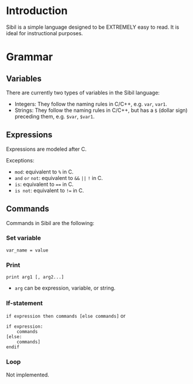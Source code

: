 # Introduction #
Sibil is a simple language designed to be EXTREMELY easy to read. It is ideal for instructional purposes.

# Grammar #

## Variables ##
There are currently two types of variables in the Sibil language:

  * Integers: They follow the naming rules in C/C++, e.g. `var`, `var1`.
  * Strings: They follow the naming rules in C/C++, but has a `$` (dollar sign) preceding them, e.g. `$var`, `$var1`.

## Expressions ##
Expressions are modeled after C.

Exceptions:
  * `mod`: equivalent to `%` in C.
  * `and` `or` `not`: equivalent to `&&` `||` `!` in C.
  * `is`: equivalent to `==` in C.
  * `is not`: equivalent to `!=` in C.

## Commands ##
Commands in Sibil are the following:

### Set variable ###
`var_name = value`

### Print ###
`print arg1 [, arg2...]`

  * `arg` can be expression, variable, or string.

### If-statement ###
`if expression then commands [else commands]` or
```
if expression:
    commands
[else:
    commands]
endif
```

### Loop ###
Not implemented.